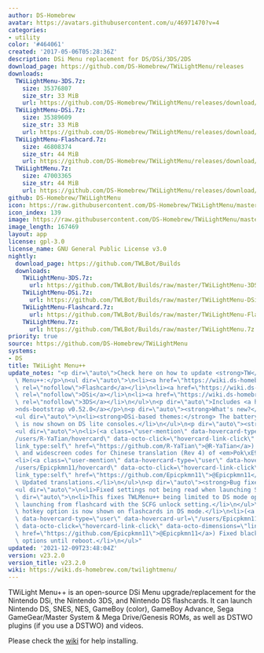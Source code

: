 ```yaml
---
author: DS-Homebrew
avatar: https://avatars.githubusercontent.com/u/46971470?v=4
categories:
- utility
color: '#464061'
created: '2017-05-06T05:28:36Z'
description: DSi Menu replacement for DS/DSi/3DS/2DS
download_page: https://github.com/DS-Homebrew/TWiLightMenu/releases
downloads:
  TWiLightMenu-3DS.7z:
    size: 35376807
    size_str: 33 MiB
    url: https://github.com/DS-Homebrew/TWiLightMenu/releases/download/v23.2.0/TWiLightMenu-3DS.7z
  TWiLightMenu-DSi.7z:
    size: 35389609
    size_str: 33 MiB
    url: https://github.com/DS-Homebrew/TWiLightMenu/releases/download/v23.2.0/TWiLightMenu-DSi.7z
  TWiLightMenu-Flashcard.7z:
    size: 46808374
    size_str: 44 MiB
    url: https://github.com/DS-Homebrew/TWiLightMenu/releases/download/v23.2.0/TWiLightMenu-Flashcard.7z
  TWiLightMenu.7z:
    size: 47003365
    size_str: 44 MiB
    url: https://github.com/DS-Homebrew/TWiLightMenu/releases/download/v23.2.0/TWiLightMenu.7z
github: DS-Homebrew/TWiLightMenu
icon: https://raw.githubusercontent.com/DS-Homebrew/TWiLightMenu/master/booter/Twilight%2B%2B-animated%20icon-fix.gif
icon_index: 139
image: https://raw.githubusercontent.com/DS-Homebrew/TWiLightMenu/master/logo.png
image_length: 167469
layout: app
license: gpl-3.0
license_name: GNU General Public License v3.0
nightly:
  download_page: https://github.com/TWLBot/Builds
  downloads:
    TWiLightMenu-3DS.7z:
      url: https://github.com/TWLBot/Builds/raw/master/TWiLightMenu-3DS.7z
    TWiLightMenu-DSi.7z:
      url: https://github.com/TWLBot/Builds/raw/master/TWiLightMenu-DSi.7z
    TWiLightMenu-Flashcard.7z:
      url: https://github.com/TWLBot/Builds/raw/master/TWiLightMenu-Flashcard.7z
    TWiLightMenu.7z:
      url: https://github.com/TWLBot/Builds/raw/master/TWiLightMenu.7z
priority: true
source: https://github.com/DS-Homebrew/TWiLightMenu
systems:
- DS
title: TWiLight Menu++
update_notes: "<p dir=\"auto\">Check here on how to update <strong>TW</strong>i<strong>L</strong>ight\
  \ Menu++:</p>\n<ul dir=\"auto\">\n<li><a href=\"https://wiki.ds-homebrew.com/twilightmenu/updating-flashcard.html\"\
  \ rel=\"nofollow\">Flashcard</a></li>\n<li><a href=\"https://wiki.ds-homebrew.com/twilightmenu/updating-dsi.html\"\
  \ rel=\"nofollow\">DSi</a></li>\n<li><a href=\"https://wiki.ds-homebrew.com/twilightmenu/updating-3ds.html\"\
  \ rel=\"nofollow\">3DS</a></li>\n</ul>\n<p dir=\"auto\">Includes <a href=\"https://github.com/DS-Homebrew/nds-bootstrap/releases/tag/v0.52.0\"\
  >nds-bootstrap v0.52.0</a></p>\n<p dir=\"auto\"><strong>What's new?</strong></p>\n\
  <ul dir=\"auto\">\n<li><strong>DSi-based themes:</strong> The battery charge icon\
  \ is now shown on DS lite consoles.</li>\n</ul>\n<p dir=\"auto\"><strong>Improvements</strong></p>\n\
  <ul dir=\"auto\">\n<li>(<a class=\"user-mention\" data-hovercard-type=\"user\" data-hovercard-url=\"\
  /users/R-YaTian/hovercard\" data-octo-click=\"hovercard-link-click\" data-octo-dimensions=\"\
  link_type:self\" href=\"https://github.com/R-YaTian\">@R-YaTian</a>) Updated AP-fix\
  \ and widescreen codes for Chinese translation (Rev 4) of <em>Pok\xE9mon B2W2</em>.</li>\n\
  <li>(<a class=\"user-mention\" data-hovercard-type=\"user\" data-hovercard-url=\"\
  /users/Epicpkmn11/hovercard\" data-octo-click=\"hovercard-link-click\" data-octo-dimensions=\"\
  link_type:self\" href=\"https://github.com/Epicpkmn11\">@Epicpkmn11</a> and various)\
  \ Updated translations.</li>\n</ul>\n<p dir=\"auto\"><strong>Bug fixes</strong></p>\n\
  <ul dir=\"auto\">\n<li>Fixed settings not being read when launching Slot-1.\n<ul\
  \ dir=\"auto\">\n<li>This fixes TWLMenu++ being limited to DS mode options when\
  \ launching from flashcard with the SCFG unlock setting.</li>\n</ul>\n</li>\n<li>The\
  \ hotkey option is now shown on flashcards in DS mode.</li>\n<li>(<a class=\"user-mention\"\
  \ data-hovercard-type=\"user\" data-hovercard-url=\"/users/Epicpkmn11/hovercard\"\
  \ data-octo-click=\"hovercard-link-click\" data-octo-dimensions=\"link_type:self\"\
  \ href=\"https://github.com/Epicpkmn11\">@Epicpkmn11</a>) Fixed blacklists hiding\
  \ options until reboot.</li>\n</ul>"
updated: '2021-12-09T23:48:04Z'
version: v23.2.0
version_title: v23.2.0
wiki: https://wiki.ds-homebrew.com/twilightmenu/
---
```

TWiLight Menu++ is an open-source DSi Menu upgrade/replacement for the Nintendo DSi, the Nintendo 3DS, and Nintendo DS flashcards. It can launch Nintendo DS, SNES, NES, GameBoy (color), GameBoy Advance, Sega GameGear/Master System & Mega Drive/Genesis ROMs, as well as DSTWO plugins (if you use a DSTWO) and videos.

Please check the [wiki](https://wiki.ds-homebrew.com/twilightmenu/) for help installing.